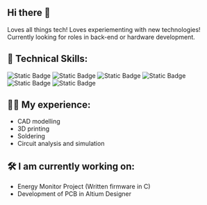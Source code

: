 ##   Hi there 👋 
Loves all things tech!
Loves experiementing with new technologies!
Currently looking for roles in back-end or hardware development.

## 🧠 Technical Skills:
<div display="flex">
<img alt="Static Badge" src="https://img.shields.io/badge/Java-black?logo=openjdk">
<img alt="Static Badge" src="https://img.shields.io/badge/Python-black?style=flat&logo=Python&logoColor=white&labelColor=black&color=black" alt="Python">
<img alt="Static Badge" src="https://img.shields.io/badge/-black?logo=C">
<img alt="Static Badge" src="https://img.shields.io/badge/HTML-brightgreen?logo=html5&logoColor=white&labelColor=black&color=black">
<img alt="Static Badge" src="https://img.shields.io/badge/MATLAB-brightgreen?logoColor=white&labelColor=black&color=black">
<img alt="Static Badge" src="https://img.shields.io/badge/-black?logo=R">
</div>

## 👨‍💼 My experience:
- CAD modelling
- 3D printing
- Soldering
- Circuit analysis and simulation


## 🛠️ I am currently working on:
- Energy Monitor Project (Written firmware in C)
- Development of PCB in Altium Designer



<!--
**ItzCino/ItzCino** is a ✨ _special_ ✨ repository because its `README.md` (this file) appears on your GitHub profile.

Here are some ideas to get you started:

- 🔭 I’m currently working on ...
- 🌱 I’m currently learning ...
- 👯 I’m looking to collaborate on ...
- 🤔 I’m looking for help with ...
- 💬 Ask me about ...
- 📫 How to reach me: ...
- 😄 Pronouns: ...
- ⚡ Fun fact: ...
-->
